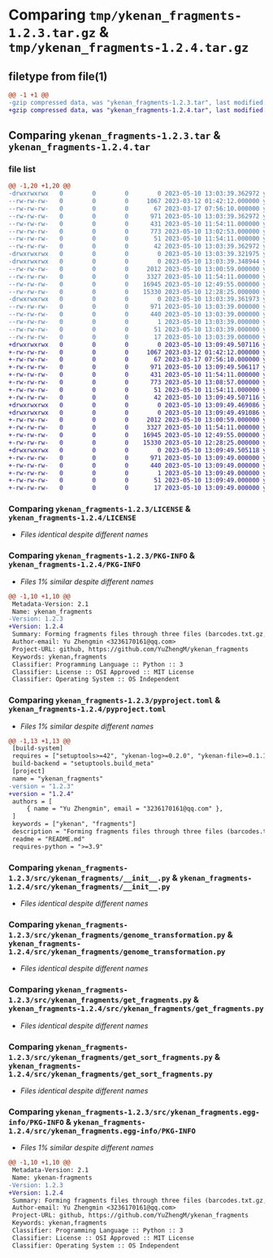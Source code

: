 # Comparing `tmp/ykenan_fragments-1.2.3.tar.gz` & `tmp/ykenan_fragments-1.2.4.tar.gz`

## filetype from file(1)

```diff
@@ -1 +1 @@
-gzip compressed data, was "ykenan_fragments-1.2.3.tar", last modified: Wed May 10 13:03:39 2023, max compression
+gzip compressed data, was "ykenan_fragments-1.2.4.tar", last modified: Wed May 10 13:09:49 2023, max compression
```

## Comparing `ykenan_fragments-1.2.3.tar` & `ykenan_fragments-1.2.4.tar`

### file list

```diff
@@ -1,20 +1,20 @@
-drwxrwxrwx   0        0        0        0 2023-05-10 13:03:39.362972 ykenan_fragments-1.2.3/
--rw-rw-rw-   0        0        0     1067 2023-03-12 01:42:12.000000 ykenan_fragments-1.2.3/LICENSE
--rw-rw-rw-   0        0        0       67 2023-03-17 07:56:10.000000 ykenan_fragments-1.2.3/MANIFEST.in
--rw-rw-rw-   0        0        0      971 2023-05-10 13:03:39.362972 ykenan_fragments-1.2.3/PKG-INFO
--rw-rw-rw-   0        0        0      431 2023-05-10 11:54:11.000000 ykenan_fragments-1.2.3/README.md
--rw-rw-rw-   0        0        0      773 2023-05-10 13:02:53.000000 ykenan_fragments-1.2.3/pyproject.toml
--rw-rw-rw-   0        0        0       51 2023-05-10 11:54:11.000000 ykenan_fragments-1.2.3/requirements.txt
--rw-rw-rw-   0        0        0       42 2023-05-10 13:03:39.362972 ykenan_fragments-1.2.3/setup.cfg
-drwxrwxrwx   0        0        0        0 2023-05-10 13:03:39.321975 ykenan_fragments-1.2.3/src/
-drwxrwxrwx   0        0        0        0 2023-05-10 13:03:39.348944 ykenan_fragments-1.2.3/src/ykenan_fragments/
--rw-rw-rw-   0        0        0     2012 2023-05-10 13:00:59.000000 ykenan_fragments-1.2.3/src/ykenan_fragments/__init__.py
--rw-rw-rw-   0        0        0     3327 2023-05-10 11:54:11.000000 ykenan_fragments-1.2.3/src/ykenan_fragments/genome_transformation.py
--rw-rw-rw-   0        0        0    16945 2023-05-10 12:49:55.000000 ykenan_fragments-1.2.3/src/ykenan_fragments/get_fragments.py
--rw-rw-rw-   0        0        0    15330 2023-05-10 12:28:25.000000 ykenan_fragments-1.2.3/src/ykenan_fragments/get_sort_fragments.py
-drwxrwxrwx   0        0        0        0 2023-05-10 13:03:39.361973 ykenan_fragments-1.2.3/src/ykenan_fragments.egg-info/
--rw-rw-rw-   0        0        0      971 2023-05-10 13:03:39.000000 ykenan_fragments-1.2.3/src/ykenan_fragments.egg-info/PKG-INFO
--rw-rw-rw-   0        0        0      440 2023-05-10 13:03:39.000000 ykenan_fragments-1.2.3/src/ykenan_fragments.egg-info/SOURCES.txt
--rw-rw-rw-   0        0        0        1 2023-05-10 13:03:39.000000 ykenan_fragments-1.2.3/src/ykenan_fragments.egg-info/dependency_links.txt
--rw-rw-rw-   0        0        0       51 2023-05-10 13:03:39.000000 ykenan_fragments-1.2.3/src/ykenan_fragments.egg-info/requires.txt
--rw-rw-rw-   0        0        0       17 2023-05-10 13:03:39.000000 ykenan_fragments-1.2.3/src/ykenan_fragments.egg-info/top_level.txt
+drwxrwxrwx   0        0        0        0 2023-05-10 13:09:49.507116 ykenan_fragments-1.2.4/
+-rw-rw-rw-   0        0        0     1067 2023-03-12 01:42:12.000000 ykenan_fragments-1.2.4/LICENSE
+-rw-rw-rw-   0        0        0       67 2023-03-17 07:56:10.000000 ykenan_fragments-1.2.4/MANIFEST.in
+-rw-rw-rw-   0        0        0      971 2023-05-10 13:09:49.506117 ykenan_fragments-1.2.4/PKG-INFO
+-rw-rw-rw-   0        0        0      431 2023-05-10 11:54:11.000000 ykenan_fragments-1.2.4/README.md
+-rw-rw-rw-   0        0        0      773 2023-05-10 13:08:57.000000 ykenan_fragments-1.2.4/pyproject.toml
+-rw-rw-rw-   0        0        0       51 2023-05-10 11:54:11.000000 ykenan_fragments-1.2.4/requirements.txt
+-rw-rw-rw-   0        0        0       42 2023-05-10 13:09:49.507116 ykenan_fragments-1.2.4/setup.cfg
+drwxrwxrwx   0        0        0        0 2023-05-10 13:09:49.469086 ykenan_fragments-1.2.4/src/
+drwxrwxrwx   0        0        0        0 2023-05-10 13:09:49.491086 ykenan_fragments-1.2.4/src/ykenan_fragments/
+-rw-rw-rw-   0        0        0     2012 2023-05-10 13:00:59.000000 ykenan_fragments-1.2.4/src/ykenan_fragments/__init__.py
+-rw-rw-rw-   0        0        0     3327 2023-05-10 11:54:11.000000 ykenan_fragments-1.2.4/src/ykenan_fragments/genome_transformation.py
+-rw-rw-rw-   0        0        0    16945 2023-05-10 12:49:55.000000 ykenan_fragments-1.2.4/src/ykenan_fragments/get_fragments.py
+-rw-rw-rw-   0        0        0    15330 2023-05-10 12:28:25.000000 ykenan_fragments-1.2.4/src/ykenan_fragments/get_sort_fragments.py
+drwxrwxrwx   0        0        0        0 2023-05-10 13:09:49.505118 ykenan_fragments-1.2.4/src/ykenan_fragments.egg-info/
+-rw-rw-rw-   0        0        0      971 2023-05-10 13:09:49.000000 ykenan_fragments-1.2.4/src/ykenan_fragments.egg-info/PKG-INFO
+-rw-rw-rw-   0        0        0      440 2023-05-10 13:09:49.000000 ykenan_fragments-1.2.4/src/ykenan_fragments.egg-info/SOURCES.txt
+-rw-rw-rw-   0        0        0        1 2023-05-10 13:09:49.000000 ykenan_fragments-1.2.4/src/ykenan_fragments.egg-info/dependency_links.txt
+-rw-rw-rw-   0        0        0       51 2023-05-10 13:09:49.000000 ykenan_fragments-1.2.4/src/ykenan_fragments.egg-info/requires.txt
+-rw-rw-rw-   0        0        0       17 2023-05-10 13:09:49.000000 ykenan_fragments-1.2.4/src/ykenan_fragments.egg-info/top_level.txt
```

### Comparing `ykenan_fragments-1.2.3/LICENSE` & `ykenan_fragments-1.2.4/LICENSE`

 * *Files identical despite different names*

### Comparing `ykenan_fragments-1.2.3/PKG-INFO` & `ykenan_fragments-1.2.4/PKG-INFO`

 * *Files 1% similar despite different names*

```diff
@@ -1,10 +1,10 @@
 Metadata-Version: 2.1
 Name: ykenan_fragments
-Version: 1.2.3
+Version: 1.2.4
 Summary: Forming fragments files through three files (barcodes.txt.gz, .mtx.gz and .peaks.txt)
 Author-email: Yu Zhengmin <3236170161@qq.com>
 Project-URL: github, https://github.com/YuZhengM/ykenan_fragments
 Keywords: ykenan,fragments
 Classifier: Programming Language :: Python :: 3
 Classifier: License :: OSI Approved :: MIT License
 Classifier: Operating System :: OS Independent
```

### Comparing `ykenan_fragments-1.2.3/pyproject.toml` & `ykenan_fragments-1.2.4/pyproject.toml`

 * *Files 1% similar despite different names*

```diff
@@ -1,13 +1,13 @@
 [build-system]
 requires = ["setuptools>=42", "ykenan-log>=0.2.0", "ykenan-file>=0.1.1", "pandas>=1.5.3"]
 build-backend = "setuptools.build_meta"
 [project]
 name = "ykenan_fragments"
-version = "1.2.3"
+version = "1.2.4"
 authors = [
     { name = "Yu Zhengmin", email = "3236170161@qq.com" },
 ]
 keywords = ["ykenan", "fragments"]
 description = "Forming fragments files through three files (barcodes.txt.gz, .mtx.gz and .peaks.txt)"
 readme = "README.md"
 requires-python = ">=3.9"
```

### Comparing `ykenan_fragments-1.2.3/src/ykenan_fragments/__init__.py` & `ykenan_fragments-1.2.4/src/ykenan_fragments/__init__.py`

 * *Files identical despite different names*

### Comparing `ykenan_fragments-1.2.3/src/ykenan_fragments/genome_transformation.py` & `ykenan_fragments-1.2.4/src/ykenan_fragments/genome_transformation.py`

 * *Files identical despite different names*

### Comparing `ykenan_fragments-1.2.3/src/ykenan_fragments/get_fragments.py` & `ykenan_fragments-1.2.4/src/ykenan_fragments/get_fragments.py`

 * *Files identical despite different names*

### Comparing `ykenan_fragments-1.2.3/src/ykenan_fragments/get_sort_fragments.py` & `ykenan_fragments-1.2.4/src/ykenan_fragments/get_sort_fragments.py`

 * *Files identical despite different names*

### Comparing `ykenan_fragments-1.2.3/src/ykenan_fragments.egg-info/PKG-INFO` & `ykenan_fragments-1.2.4/src/ykenan_fragments.egg-info/PKG-INFO`

 * *Files 1% similar despite different names*

```diff
@@ -1,10 +1,10 @@
 Metadata-Version: 2.1
 Name: ykenan-fragments
-Version: 1.2.3
+Version: 1.2.4
 Summary: Forming fragments files through three files (barcodes.txt.gz, .mtx.gz and .peaks.txt)
 Author-email: Yu Zhengmin <3236170161@qq.com>
 Project-URL: github, https://github.com/YuZhengM/ykenan_fragments
 Keywords: ykenan,fragments
 Classifier: Programming Language :: Python :: 3
 Classifier: License :: OSI Approved :: MIT License
 Classifier: Operating System :: OS Independent
```

